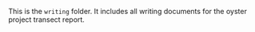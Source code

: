 This is the `writing` folder. It includes all writing documents for the oyster project transect report.
